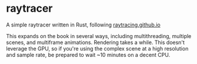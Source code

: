 # raytracer
A simple raytracer written in Rust, following [raytracing.github.io](https://raytracing.github.io)

This expands on the book in several ways, including multithreading, multiple scenes, and multiframe animations.
Rendering takes a while. 
This doesn't leverage the GPU, so if you're using the complex scene at a high resolution and sample rate, be prepared to wait ~10 minutes on a decent CPU.
